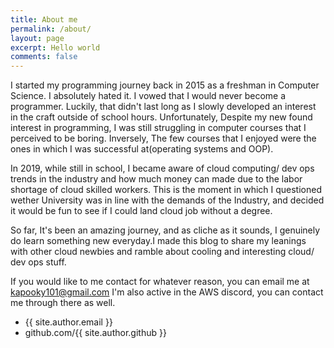 ```yaml
---
title: About me
permalink: /about/
layout: page
excerpt: Hello world
comments: false
---
```

I started my programming journey back in 2015 as a freshman in Computer Science. I absolutely hated it. I vowed that I would never become a programmer. Luckily, that didn't last long as I slowly developed an interest in the craft outside of school hours. Unfortunately, Despite my new found interest in programming, I was still struggling in computer courses that I perceived to be boring. Inversely, The few courses that I enjoyed were  the ones in which I was successful at(operating systems and OOP). 

In 2019, while still in school, I became aware of cloud computing/ dev ops trends in the industry and how much money can made due to the labor shortage of cloud skilled workers. This is the moment in which I questioned wether University was in line with the demands of the Industry, and decided it would be fun to see if I could land cloud job without a degree. 

So far, It's been an amazing journey, and as cliche as it sounds, I genuinely do learn something new everyday.I made this blog to share my leanings with other cloud newbies and ramble about cooling and interesting cloud/ dev ops stuff. 

If you would like to me contact for whatever reason, you can email me at kapooky101@gmail.com 
I'm also active in the AWS discord, you can contact me through there as well. 

- {{ site.author.email }}
- github.com/{{ site.author.github }}
